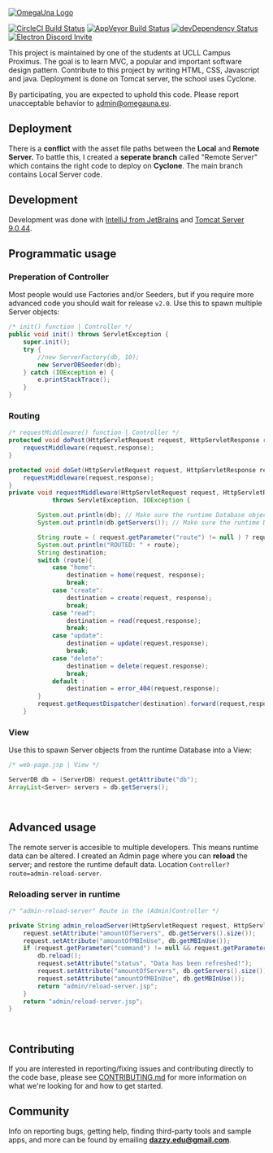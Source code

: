 [![OmegaUna Logo](https://ou.omegauna.eu/OmegaUnaIcon.png)](https://ou.omegauna.eu)
   
[![CircleCI Build Status](https://circleci.com/gh/electron/electron/tree/master.svg?style=shield)](https://circleci.com/gh/electron/electron/tree/master)
[![AppVeyor Build Status](https://ci.appveyor.com/api/projects/status/4lggi9dpjc1qob7k/branch/master?svg=true)](https://ci.appveyor.com/project/electron-bot/electron-ljo26/branch/master)
[![devDependency Status](https://david-dm.org/electron/electron/dev-status.svg)](https://david-dm.org/electron/electron?type=dev)
[![Electron Discord Invite](https://img.shields.io/discord/745037351163527189?color=%237289DA&label=chat&logo=discord&logoColor=white)](https://discord.com/invite/electron)


This project is maintained by one of the students at UCLL Campus Proximus.
The goal is to learn MVC, a popular and important software design pattern.
Contribute to this project by writing HTML, CSS, Javascript and java. Deployment is done on Tomcat server, the school uses Cyclone.

By participating, you are expected to uphold this code. Please report unacceptable
behavior to [admin@omegauna.eu](mailto:admin@omegauna.eu).
## Deployment
There is a **conflict** with the asset file paths between the **Local** and **Remote Server.**
To battle this, I created a **seperate branch** called "Remote Server" which contains the right code to deploy on **Cyclone**.
The main branch contains Local Server code.
## Development

Development was done with [IntelliJ from JetBrains](https://www.jetbrains.com/idea/) and [Tomcat Server 9.0.44](https://tomcat.apache.org/download-90.cgi).

## Programmatic usage
### Preperation of Controller
Most people would use Factories and/or Seeders, but if you require more advanced code you should wait for release `v2.0`.
Use this to spawn multiple Server objects:
```java
/* init() function | Controller */
public void init() throws ServletException {
    super.init();
    try {
        //new ServerFactory(db, 10);
        new ServerDBSeeder(db);
    } catch (IOException e) {
        e.printStackTrace();
    }
}
```

### Routing
```java
/* requestMiddleware() function | Controller */
protected void doPost(HttpServletRequest request, HttpServletResponse response) throws ServletException, IOException {
    requestMiddleware(request,response);
}

protected void doGet(HttpServletRequest request, HttpServletResponse response) throws ServletException, IOException {
    requestMiddleware(request,response);
}
private void requestMiddleware(HttpServletRequest request, HttpServletResponse response)
            throws ServletException, IOException {

        System.out.println(db); // Make sure the runtime Database object is not null
        System.out.println(db.getServers()); // Make sure the runtime Database data is not null or empty

        String route = ( request.getParameter("route") != null ) ? request.getParameter("route") : "home";
        System.out.println("ROUTED: " + route);
        String destination;
        switch (route){
            case "home":
                destination = home(request, response);
                break;
            case "create":
                destination = create(request, response);
                break;
            case "read":
                destination = read(request,response);
                break;
            case "update":
                destination = update(request,response);
                break;
            case "delete":
                destination = delete(request,response);
                break;
            default :
                destination = error_404(request,response);
        }
        request.getRequestDispatcher(destination).forward(request,response);
    }
```
### View
Use this to spawn Server objects from the runtime Database into a View:
```java
/* web-page.jsp | View */

ServerDB db = (ServerDB) request.getAttribute("db");
ArrayList<Server> servers = db.getServers();

   
```
## Advanced usage

The remote server is accesible to multiple developers. This means runtime data can be altered.
I created an Admin page where you can **reload** the server; and restore the runtime default data.
Location ``Controller?route=admin-reload-server``.

### Reloading server in runtime
```java
/* "admin-reload-server" Route in the (Admin)Controller */

private String admin_reloadServer(HttpServletRequest request, HttpServletResponse response) throws IOException {
    request.setAttribute("amountOfServers", db.getServers().size());
    request.setAttribute("amountOfMBInUse", db.getMBInUse());
    if (request.getParameter("command") != null && request.getParameter("command").equals("reload-server")) {
        db.reload();
        request.setAttribute("status", "Data has been refreshed!");
        request.setAttribute("amountOfServers", db.getServers().size());
        request.setAttribute("amountOfMBInUse", db.getMBInUse());
        return "admin/reload-server.jsp";
    }
    return "admin/reload-server.jsp";
}

   
```

## Contributing

If you are interested in reporting/fixing issues and contributing directly to the code base, please see [CONTRIBUTING.md](CONTRIBUTING.md) for more information on what we're looking for and how to get started.

## Community

Info on reporting bugs, getting help, finding third-party tools and sample apps,
and more can be found by emailing **dazzy.edu@gmail.com**.
